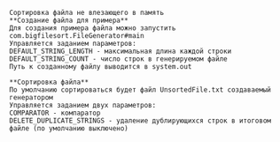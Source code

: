     Сортировка файла не влезающего в память
    **Создание файла для примера**
    Для создания примера файла можно запустить com.bigfilesort.FileGenerator#main
    Управляется заданием параметров:
    DEFAULT_STRING_LENGTH - максимальная длина каждой строки
    DEFAULT_STRING_COUNT - число строк в генерируемом файле
    Путь к созданному файлу выводится в system.out

    **Сортировка файла**
    По умолчанию сортироваться будет файл UnsortedFile.txt создаваемый генератором
    Управляется заданием двух параметров:
    COMPARATOR - компаратор 
    DELETE_DUPLICATE_STRINGS - удаление дублирующихся строк в итоговом файле (по умолчанию выключено)
    
